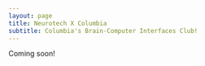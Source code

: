 ```yaml
---
layout: page
title: Neurotech X Columbia
subtitle: Columbia's Brain-Computer Interfaces Club!
---
```

Coming soon!